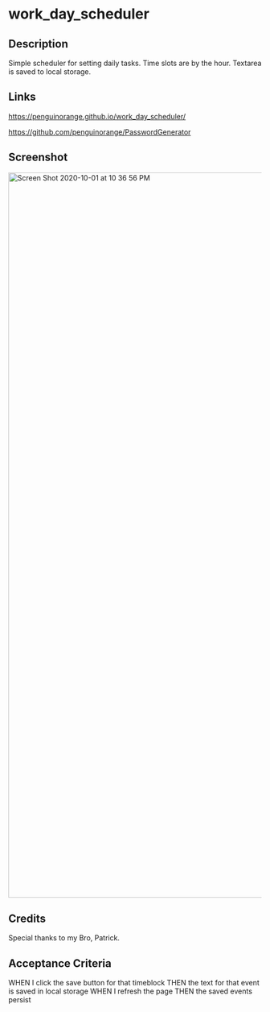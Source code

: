 # work_day_scheduler

## Description

Simple scheduler for setting daily tasks.
Time slots are by the hour.
Textarea is saved to local storage.

## Links

https://penguinorange.github.io/work_day_scheduler/

https://github.com/penguinorange/PasswordGenerator

## Screenshot

<img width="1440" alt="Screen Shot 2020-10-01 at 10 36 56 PM" src="https://user-images.githubusercontent.com/71295199/94885789-cd0f2900-0436-11eb-8047-476051329d65.png">

## Credits

Special thanks to my Bro, Patrick.



## Acceptance Criteria


WHEN I click the save button for that timeblock
THEN the text for that event is saved in local storage
WHEN I refresh the page
THEN the saved events persist
```


